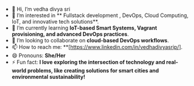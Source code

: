 - 👋 Hi, I’m vedha divya sri  
- 👀 I’m interested in ** Fullstack development , DevOps, Cloud Computing, IoT, and innovative tech solutions**.  
- 🌱 I’m currently learning **IoT-based Smart Systems, Vagrant provisioning, and advanced DevOps practices**.  
- 💞️ I’m looking to collaborate on **cloud-based DevOps workflows**.  
- 📫 How to reach me:  **[https://www.linkedin.com/in/vedhadivyasrip/].  
- 😄 Pronouns: **She/Her**  
- ⚡ Fun fact: **I love exploring the intersection of technology and real-world problems, like creating solutions for smart cities and environmental sustainability!**  
